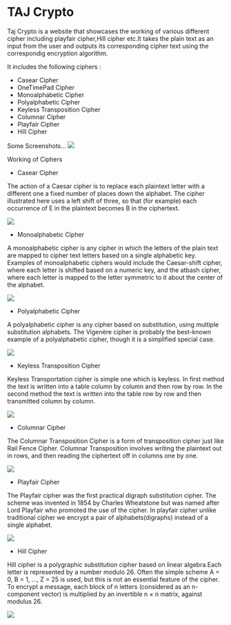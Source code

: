 # TAJ Crypto

Taj Crypto is a website that showcases the working of various different cipher including playfair cipher,Hill cipher etc.It takes the plain text as an input from the user and outputs its corresponding cipher text using the correspondig encryption algorithm.

It includes the following ciphers : 

* Casear Cipher
* OneTimePad Cipher
* Monoalphabetic Cipher
* Polyalphabetic Cipher
* Keyless Transposition Cipher
* Columnar Cipher
* Playfair Cipher
* Hill Cipher

Some Screenshots...
![](screenshots/Screenshot%20(60).png)

Working of Ciphers 

* Casear Cipher

The action of a Caesar cipher is to replace each plaintext letter with a different one a fixed number of places down the alphabet. The cipher illustrated here uses a left shift of three, so that (for example) each occurrence of E in the plaintext becomes B in the ciphertext.

![](screenshots/Screenshot%20(78).png)

* Monoalphabetic Cipher

A monoalphabetic cipher is any cipher in which the letters of the plain text are mapped to cipher text letters based on a single alphabetic key. Examples of monoalphabetic ciphers would include the Caesar-shift cipher, where each letter is shifted based on a numeric key, and the atbash cipher, where each letter is mapped to the letter symmetric to it about the center of the alphabet. 

![](screenshots/Screenshot%20(78).png)

* Polyalphabetic Cipher

A polyalphabetic cipher is any cipher based on substitution, using multiple substitution alphabets. The Vigenère cipher is probably the best-known example of a polyalphabetic cipher, though it is a simplified special case.

![](screenshots/Screenshot%20(79).png)

* Keyless Transposition Cipher

Keyless Transportation cipher is simple one which is keyless. In first method the text is written into a table column by column and then row by row. In the second method the text is written into the table row by row and then transmitted column by column.

![](screenshots/Screenshot%20(80).png)

* Columnar Cipher

The Columnar Transposition Cipher is a form of transposition cipher just like Rail Fence Cipher. Columnar Transposition involves writing the plaintext out in rows, and then reading the ciphertext off in columns one by one.

![](screenshots/Screenshot%20(81).png)

* Playfair Cipher

The Playfair cipher was the first practical digraph substitution cipher. The scheme was invented in 1854 by Charles Wheatstone but was named after Lord Playfair who promoted the use of the cipher. In playfair cipher unlike traditional cipher we encrypt a pair of alphabets(digraphs) instead of a single alphabet.

![](screenshots/Screenshot%20(82).png)

* Hill Cipher

Hill cipher is a polygraphic substitution cipher based on linear algebra.Each letter is represented by a number modulo 26. Often the simple scheme A = 0, B = 1, …, Z = 25 is used, but this is not an essential feature of the cipher. To encrypt a message, each block of n letters (considered as an n-component vector) is multiplied by an invertible n × n matrix, against modulus 26.

![](screenshots/Screenshot%20(83).png)
